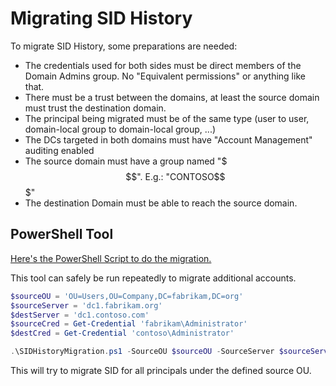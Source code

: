 ﻿# Migrating SID History

To migrate SID History, some preparations are needed:

+ The credentials used for both sides must be direct members of the Domain Admins group. No "Equivalent permissions" or anything like that.
+ There must be a trust between the domains, at least the source domain must trust the destination domain.
+ The principal being migrated must be of the same type (user to user, domain-local group to domain-local group, ...)
+ The DCs targeted in both domains must have "Account Management" auditing enabled
+ The source domain must have a group named "<sourcedomain NetBIOSName>$$$". E.g.: "CONTOSO$$$"
+ The destination Domain must be able to reach the source domain.

## PowerShell Tool

[Here's the PowerShell Script to do the migration.](../powershell/SIDHistoryMigration.ps1)

This tool can safely be run repeatedly to migrate additional accounts.

```powershell
$sourceOU = 'OU=Users,OU=Company,DC=fabrikam,DC=org'
$sourceServer = 'dc1.fabrikam.org'
$destServer = 'dc1.contoso.com'
$sourceCred = Get-Credential 'fabrikam\Administrator'
$destCred = Get-Credential 'contoso\Administrator'

.\SIDHistoryMigration.ps1 -SourceOU $sourceOU -SourceServer $sourceServer -SourceCredential $sourceCred -DestinationServer $destServer -DestinationCredential $destCred
```

This will try to migrate SID for all principals under the defined source OU.
